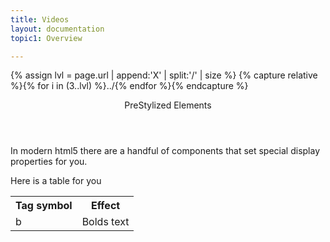```yaml
---
title: Videos
layout: documentation
topic1: Overview

---
```

{% assign lvl = page.url | append:'X' | split:'/' | size %}
{% capture relative %}{% for i in (3..lvl) %}../{% endfor %}{% endcapture %}

<section id="Overview" class="main-section">

<header>
  <p>PreStylized Elements</p>
</header>
<p>In modern html5 there are a handful of components that set
special display properties for you.</p>
<p>Here is a table for you</p>
<table>
 <tr>
    <th>Tag symbol</th>
    <th>Effect</th>
  </tr>
  <tr>
    <td>b</td>
    <td>Bolds text</td>
  </tr>
</table>

</section>
